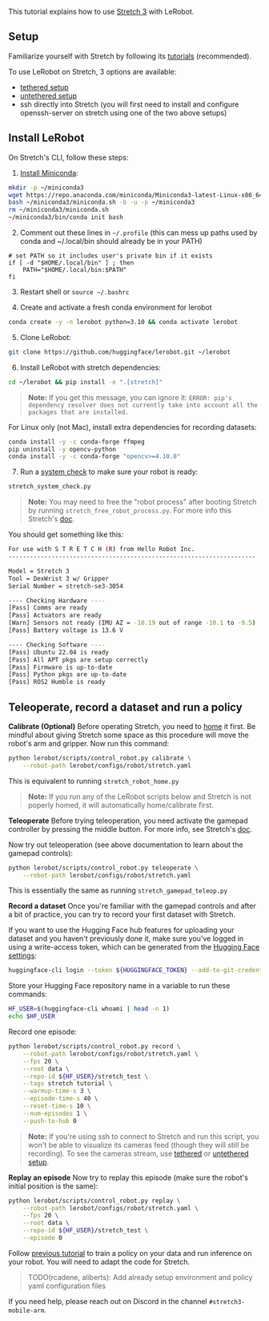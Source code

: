 This tutorial explains how to use [Stretch 3](https://hello-robot.com/stretch-3-product) with LeRobot.

## Setup

Familiarize yourself with Stretch by following its [tutorials](https://docs.hello-robot.com/0.3/getting_started/hello_robot/) (recommended).

To use LeRobot on Stretch, 3 options are available:
- [tethered setup](https://docs.hello-robot.com/0.3/getting_started/connecting_to_stretch/#tethered-setup)
- [untethered setup](https://docs.hello-robot.com/0.3/getting_started/connecting_to_stretch/#untethered-setup)
- ssh directly into Stretch (you will first need to install and configure openssh-server on stretch using one of the two above setups)


## Install LeRobot

On Stretch's CLI, follow these steps:

1. [Install Miniconda](https://docs.anaconda.com/miniconda/#quick-command-line-install):
```bash
mkdir -p ~/miniconda3
wget https://repo.anaconda.com/miniconda/Miniconda3-latest-Linux-x86_64.sh -O ~/miniconda3/miniconda.sh
bash ~/miniconda3/miniconda.sh -b -u -p ~/miniconda3
rm ~/miniconda3/miniconda.sh
~/miniconda3/bin/conda init bash
```

2. Comment out these lines in `~/.profile` (this can mess up paths used by conda and ~/.local/bin should already be in your PATH)
```
# set PATH so it includes user's private bin if it exists
if [ -d "$HOME/.local/bin" ] ; then
    PATH="$HOME/.local/bin:$PATH"
fi
```

3. Restart shell or `source ~/.bashrc`

4. Create and activate a fresh conda environment for lerobot
```bash
conda create -y -n lerobot python=3.10 && conda activate lerobot
```

5. Clone LeRobot:
```bash
git clone https://github.com/huggingface/lerobot.git ~/lerobot
```

6. Install LeRobot with stretch dependencies:
```bash
cd ~/lerobot && pip install -e ".[stretch]"
```

> **Note:** If you get this message, you can ignore it: `ERROR: pip's dependency resolver does not currently take into account all the packages that are installed.`

For Linux only (not Mac), install extra dependencies for recording datasets:
```bash
conda install -y -c conda-forge ffmpeg
pip uninstall -y opencv-python
conda install -y -c conda-forge "opencv>=4.10.0"
```

7. Run a [system check](https://docs.hello-robot.com/0.3/getting_started/stretch_hardware_overview/#system-check) to make sure your robot is ready:
```bash
stretch_system_check.py
```

> **Note:** You may need to free the "robot process" after booting Stretch by running `stretch_free_robot_process.py`. For more info this Stretch's [doc](https://docs.hello-robot.com/0.3/getting_started/stretch_hardware_overview/#turning-off-gamepad-teleoperation).

You should get something like this:
```bash
For use with S T R E T C H (R) from Hello Robot Inc.
---------------------------------------------------------------------

Model = Stretch 3
Tool = DexWrist 3 w/ Gripper
Serial Number = stretch-se3-3054

---- Checking Hardware ----
[Pass] Comms are ready
[Pass] Actuators are ready
[Warn] Sensors not ready (IMU AZ = -10.19 out of range -10.1 to -9.5)
[Pass] Battery voltage is 13.6 V

---- Checking Software ----
[Pass] Ubuntu 22.04 is ready
[Pass] All APT pkgs are setup correctly
[Pass] Firmware is up-to-date
[Pass] Python pkgs are up-to-date
[Pass] ROS2 Humble is ready
```

## Teleoperate, record a dataset and run a policy

**Calibrate (Optional)**
Before operating Stretch, you need to [home](https://docs.hello-robot.com/0.3/getting_started/stretch_hardware_overview/#homing) it first. Be mindful about giving Stretch some space as this procedure will move the robot's arm and gripper. Now run this command:
```bash
python lerobot/scripts/control_robot.py calibrate \
    --robot-path lerobot/configs/robot/stretch.yaml
```
This is equivalent to running `stretch_robot_home.py`

> **Note:** If you run any of the LeRobot scripts below and Stretch is not poperly homed, it will automatically home/calibrate first.

**Teleoperate**
Before trying teleoperation, you need activate the gamepad controller by pressing the middle button. For more info, see Stretch's [doc](https://docs.hello-robot.com/0.3/getting_started/hello_robot/#gamepad-teleoperation).

Now try out teleoperation (see above documentation to learn about the gamepad controls):
```bash
python lerobot/scripts/control_robot.py teleoperate \
    --robot-path lerobot/configs/robot/stretch.yaml
```
This is essentially the same as running `stretch_gamepad_teleop.py`

**Record a dataset**
Once you're familiar with the gamepad controls and after a bit of practice, you can try to record your first dataset with Stretch.

If you want to use the Hugging Face hub features for uploading your dataset and you haven't previously done it, make sure you've logged in using a write-access token, which can be generated from the [Hugging Face settings](https://huggingface.co/settings/tokens):
```bash
huggingface-cli login --token ${HUGGINGFACE_TOKEN} --add-to-git-credential
```

Store your Hugging Face repository name in a variable to run these commands:
```bash
HF_USER=$(huggingface-cli whoami | head -n 1)
echo $HF_USER
```

Record one episode:
```bash
python lerobot/scripts/control_robot.py record \
    --robot-path lerobot/configs/robot/stretch.yaml \
    --fps 20 \
    --root data \
    --repo-id ${HF_USER}/stretch_test \
    --tags stretch tutorial \
    --warmup-time-s 3 \
    --episode-time-s 40 \
    --reset-time-s 10 \
    --num-episodes 1 \
    --push-to-hub 0
```

> **Note:** If you're using ssh to connect to Stretch and run this script, you won't be able to visualize its cameras feed (though they will still be recording). To see the cameras stream, use [tethered](https://docs.hello-robot.com/0.3/getting_started/connecting_to_stretch/#tethered-setup) or [untethered setup](https://docs.hello-robot.com/0.3/getting_started/connecting_to_stretch/#untethered-setup).

**Replay an episode**
Now try to replay this episode (make sure the robot's initial position is the same):
```bash
python lerobot/scripts/control_robot.py replay \
    --robot-path lerobot/configs/robot/stretch.yaml \
    --fps 20 \
    --root data \
    --repo-id ${HF_USER}/stretch_test \
    --episode 0
```

Follow [previous tutorial](https://github.com/huggingface/lerobot/blob/main/examples/7_get_started_with_real_robot.md#4-train-a-policy-on-your-data) to train a policy on your data and run inference on your robot. You will need to adapt the code for Stretch.

> TODO(rcadene, aliberts): Add already setup environment and policy yaml configuration files

If you need help, please reach out on Discord in the channel `#stretch3-mobile-arm`.
